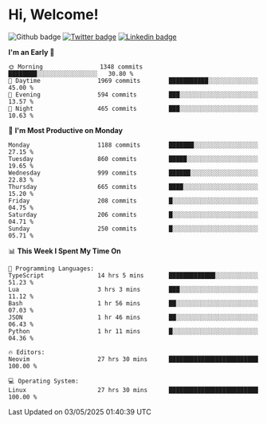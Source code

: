   # Hi, Welcome!
  ![Github badge](https://img.shields.io/github/followers/kraken-afk.svg?style=social&label=Follow&maxAge=2592000)
  [![Twitter badge](https://img.shields.io/badge/-Twitter-00acee?style=flat-square&logo=Twitter&logoColor=white)](https://twitter.com/trshppl)
  [![Linkedin badge](https://img.shields.io/badge/LinkedIn-0077B5?style=flat-square&logo=linkedin&logoColor=white)](https://www.linkedin.com/in/noveanrer)
<!--START_SECTION:waka-->
**I'm an Early 🐤** 

```text
🌞 Morning                1348 commits        ████████░░░░░░░░░░░░░░░░░   30.80 % 
🌆 Daytime                1969 commits        ███████████░░░░░░░░░░░░░░   45.00 % 
🌃 Evening                594 commits         ███░░░░░░░░░░░░░░░░░░░░░░   13.57 % 
🌙 Night                  465 commits         ███░░░░░░░░░░░░░░░░░░░░░░   10.63 % 
```
📅 **I'm Most Productive on Monday** 

```text
Monday                   1188 commits        ███████░░░░░░░░░░░░░░░░░░   27.15 % 
Tuesday                  860 commits         █████░░░░░░░░░░░░░░░░░░░░   19.65 % 
Wednesday                999 commits         ██████░░░░░░░░░░░░░░░░░░░   22.83 % 
Thursday                 665 commits         ████░░░░░░░░░░░░░░░░░░░░░   15.20 % 
Friday                   208 commits         █░░░░░░░░░░░░░░░░░░░░░░░░   04.75 % 
Saturday                 206 commits         █░░░░░░░░░░░░░░░░░░░░░░░░   04.71 % 
Sunday                   250 commits         █░░░░░░░░░░░░░░░░░░░░░░░░   05.71 % 
```


📊 **This Week I Spent My Time On** 

```text
💬 Programming Languages: 
TypeScript               14 hrs 5 mins       █████████████░░░░░░░░░░░░   51.23 % 
Lua                      3 hrs 3 mins        ███░░░░░░░░░░░░░░░░░░░░░░   11.12 % 
Bash                     1 hr 56 mins        ██░░░░░░░░░░░░░░░░░░░░░░░   07.03 % 
JSON                     1 hr 46 mins        ██░░░░░░░░░░░░░░░░░░░░░░░   06.43 % 
Python                   1 hr 11 mins        █░░░░░░░░░░░░░░░░░░░░░░░░   04.36 % 

🔥 Editors: 
Neovim                   27 hrs 30 mins      █████████████████████████   100.00 % 

💻 Operating System: 
Linux                    27 hrs 30 mins      █████████████████████████   100.00 % 
```


 Last Updated on 03/05/2025 01:40:39 UTC
<!--END_SECTION:waka-->